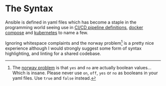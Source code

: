 # The Syntax

Ansible is defined in yaml files which has become a staple in the programming world seeing use in [CI/CD pipeline definitions](https://docs.github.com/en/actions/writing-workflows/quickstart), [docker compose](https://docs.docker.com/compose/gettingstarted/#step-2-define-services-in-a-compose-file) and [kubernetes](https://kubernetes.io/docs/concepts/workloads/management/) to name a few.

Ignoring whitespace complaints and the norway problem[^1] is a pretty nice experience although I would strongly suggest some form of syntax highlighting, and linting for a shared codebase.

[^1]: The [norway problem](https://www.bram.us/2022/01/11/yaml-the-norway-problem/) is that `yes` and `no` are actually boolean values... Which is insane. Please never use `on`, `off`, `yes` or `no` as booleans in your yaml files. Use `true` and `false` instead.
